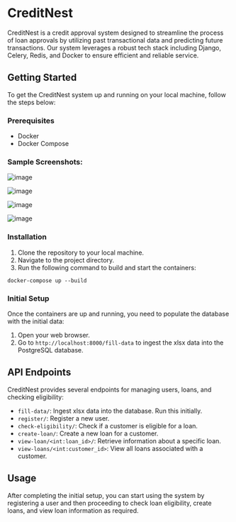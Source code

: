 
# CreditNest

CreditNest is a credit approval system designed to streamline the process of loan approvals by utilizing past transactional data and predicting future transactions. Our system leverages a robust tech stack including Django, Celery, Redis, and Docker to ensure efficient and reliable service.

## Getting Started

To get the CreditNest system up and running on your local machine, follow the steps below:

### Prerequisites

- Docker
- Docker Compose

### Sample Screenshots:

![image](https://github.com/Addy-codes/CreditNest/assets/72205091/c2d5ad55-a7c2-4a3b-89ce-3118d6076871)


![image](https://github.com/Addy-codes/CreditNest/assets/72205091/fbe919cf-759a-45ed-911e-c964de505f6c)

![image](https://github.com/Addy-codes/CreditNest/assets/72205091/d7c8ea4c-d567-453f-8eac-56053a788351)


![image](https://github.com/Addy-codes/CreditNest/assets/72205091/4b91d9f7-4736-49ac-917a-0d0d9824c1ae)



### Installation

1. Clone the repository to your local machine.
2. Navigate to the project directory.
3. Run the following command to build and start the containers:

```shell
docker-compose up --build
```

### Initial Setup

Once the containers are up and running, you need to populate the database with the initial data:

1. Open your web browser.
2. Go to `http://localhost:8000/fill-data` to ingest the xlsx data into the PostgreSQL database.

## API Endpoints

CreditNest provides several endpoints for managing users, loans, and checking eligibility:

- `fill-data/`: Ingest xlsx data into the database. Run this initially.
- `register/`: Register a new user.
- `check-eligibility/`: Check if a customer is eligible for a loan.
- `create-loan/`: Create a new loan for a customer.
- `view-loan/<int:loan_id>/`: Retrieve information about a specific loan.
- `view-loans/<int:customer_id>`: View all loans associated with a customer.

## Usage

After completing the initial setup, you can start using the system by registering a user and then proceeding to check loan eligibility, create loans, and view loan information as required.
